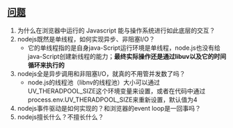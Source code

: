 ## [问题](https://www.cnblogs.com/wxmdevelop/p/10234556.html)

1. 为什么在浏览器中运行的 Javascript 能与操作系统进行如此底层的交互？
2. nodejs既然是单线程，如何实现异步、非阻塞I/O？
   + 它的单线程指的是自身java-Script运行环境是单线程，node.js也没有给java-Script创建新线程的能力；**最终实际操作还是通过libuv以及它的时间循环来执行的**
3. nodejs全是异步调用和非阻塞I/O，就真的不用管并发数了吗？
   + node.js的线程池（libnv的线程池）大小可以通过UV_THERADPOOL_SIZE这个环境变量来设置，或者在代码中通过process.env.UV_THERADPOOL_SIZE来重新设置，默认值为4
4. nodejs事件驱动是如何实现的？和浏览器的event loop是一回事吗？
5. nodejs擅长什么？不擅长什么？